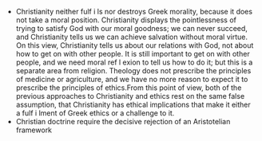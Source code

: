 - Christianity neither fulf i ls nor destroys Greek morality, because it does not take a moral position. Christianity displays the pointlessness of trying to satisfy God with our moral goodness; we can never succeed, and Christianity tells us we can achieve salvation without moral virtue. On this view, Christianity tells us about our relations with God, not about how to get on with other people. It is still important to get on with other people, and we need moral ref l exion to tell us how to do it; but this is a separate area from religion. Theology does not prescribe the principles of medicine or agriculture, and we have no more reason to expect it to prescribe the principles of ethics.From this point of view, both of the previous approaches to Christianity and ethics rest on the same false assumption, that Christianity has ethical implications that make it either a fulf i lment of Greek ethics or a challenge to it.
- Christian doctrine require the decisive rejection of an Aristotelian framework